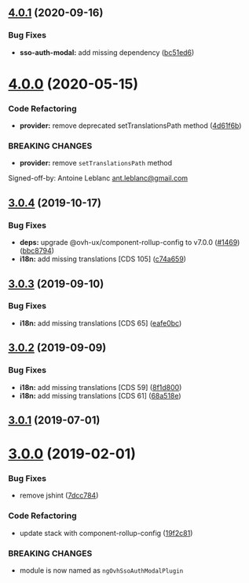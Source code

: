## [4.0.1](https://github.com/ovh/manager/compare/@ovh-ux/ng-ovh-sso-auth-modal-plugin@4.0.0...@ovh-ux/ng-ovh-sso-auth-modal-plugin@4.0.1) (2020-09-16)


### Bug Fixes

* **sso-auth-modal:** add missing dependency ([bc51ed6](https://github.com/ovh/manager/commit/bc51ed6977341143b599ab6f654018306fa596a5))



# [4.0.0](https://github.com/ovh/manager/compare/@ovh-ux/ng-ovh-sso-auth-modal-plugin@3.0.4...@ovh-ux/ng-ovh-sso-auth-modal-plugin@4.0.0) (2020-05-15)


### Code Refactoring

* **provider:** remove deprecated setTranslationsPath method ([4d61f6b](https://github.com/ovh/manager/commit/4d61f6bc9a436c6dd6de05687620c153638a5eab))


### BREAKING CHANGES

* **provider:** remove `setTranslationsPath` method

Signed-off-by: Antoine Leblanc <ant.leblanc@gmail.com>



## [3.0.4](https://github.com/ovh-ux/manager/compare/@ovh-ux/ng-ovh-sso-auth-modal-plugin@3.0.3...@ovh-ux/ng-ovh-sso-auth-modal-plugin@3.0.4) (2019-10-17)


### Bug Fixes

* **deps:** upgrade @ovh-ux/component-rollup-config to v7.0.0 ([#1469](https://github.com/ovh-ux/manager/issues/1469)) ([bbc8794](https://github.com/ovh-ux/manager/commit/bbc8794))
* **i18n:** add missing translations [CDS 105] ([c74a659](https://github.com/ovh-ux/manager/commit/c74a659))



## [3.0.3](https://github.com/ovh-ux/manager/compare/@ovh-ux/ng-ovh-sso-auth-modal-plugin@3.0.2...@ovh-ux/ng-ovh-sso-auth-modal-plugin@3.0.3) (2019-09-10)


### Bug Fixes

* **i18n:** add missing translations [CDS 65] ([eafe0bc](https://github.com/ovh-ux/manager/commit/eafe0bc))



## [3.0.2](https://github.com/ovh-ux/manager/compare/@ovh-ux/ng-ovh-sso-auth-modal-plugin@3.0.1...@ovh-ux/ng-ovh-sso-auth-modal-plugin@3.0.2) (2019-09-09)


### Bug Fixes

* **i18n:** add missing translations [CDS 59] ([8f1d800](https://github.com/ovh-ux/manager/commit/8f1d800))
* **i18n:** add missing translations [CDS 61] ([68a518e](https://github.com/ovh-ux/manager/commit/68a518e))



## [3.0.1](https://github.com/ovh-ux/ng-ovh-sso-auth-modal-plugin/compare/v3.0.0...v3.0.1) (2019-07-01)



# [3.0.0](https://github.com/ovh-ux/ng-ovh-sso-auth-modal-plugin/compare/v2.0.1...v3.0.0) (2019-02-01)


### Bug Fixes

* remove jshint ([7dcc784](https://github.com/ovh-ux/ng-ovh-sso-auth-modal-plugin/commit/7dcc784))


### Code Refactoring

* update stack with component-rollup-config ([19f2c81](https://github.com/ovh-ux/ng-ovh-sso-auth-modal-plugin/commit/19f2c81))


### BREAKING CHANGES

* module is now named as `ngOvhSsoAuthModalPlugin`



